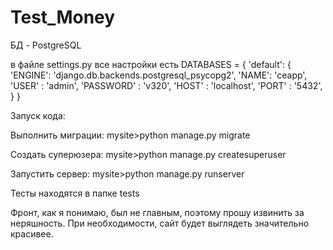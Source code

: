 # Test_Money

БД - PostgreSQL

в файле settings.py все настройки есть
DATABASES = { 'default': { 'ENGINE': 'django.db.backends.postgresql_psycopg2', 'NAME': 'ceapp', 'USER' : 'admin', 'PASSWORD' : 'v320', 'HOST' : 'localhost', 'PORT' : '5432', } }

Запуск кода:


Выполнить миграции:
mysite>python manage.py migrate

Создать суперюзера:
mysite>python manage.py createsuperuser

Запустить сервер:
mysite>python manage.py runserver

Tecты находятся в папке tests

Фронт, как я понимаю, был не главным, поэтому прошу извинить за неряшность. При необходимости, сайт будет выглядеть значительно красивее.
